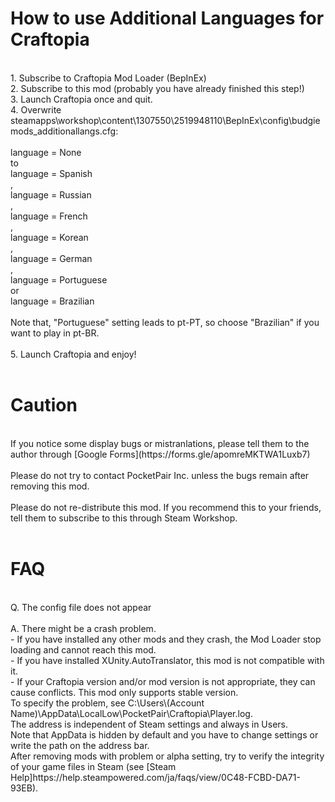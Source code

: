 # How to use Additional Languages for Craftopia
<br>
1. Subscribe to Craftopia Mod Loader (BepInEx)<br>
2. Subscribe to this mod (probably you have already finished this step!)<br>
3. Launch Craftopia once and quit.<br>
4. Overwrite steamapps\workshop\content\1307550\2519948110\BepInEx\config\budgiemods_additionallangs.cfg:<br>
<br>
    language = None<br>
to<br>
    language = Spanish<br>
,<br>
    language = Russian<br>
,<br>
    language = French<br>
,<br>
    language = Korean<br>
,<br>
    language = German<br>
,<br>
    language = Portuguese<br>
or<br>
    language = Brazilian<br>
<br>
Note that, "Portuguese" setting leads to pt-PT, so choose "Brazilian" if you want to play in pt-BR.<br>
<br>
5. Launch Craftopia and enjoy!<br>
<br>

# Caution
<br>
If you notice some display bugs or mistranlations, please tell them to the author through [Google Forms](https://forms.gle/apomreMKTWA1Luxb7)<br>
<br>
Please do not try to contact PocketPair Inc. unless the bugs remain after removing this mod.<br>
<br>
Please do not re-distribute this mod. If you recommend this to your friends, tell them to subscribe to this through Steam Workshop.<br>
<br>

# FAQ
<br>
Q. The config file does not appear<br>
<br>
A. There might be a crash problem.<br>
   - If you have installed any other mods and they crash, the Mod Loader stop loading and cannot reach this mod.<br>
   - If you have installed XUnity.AutoTranslator, this mod is not compatible with it.<br>
   - If your Craftopia version and/or mod version is not appropriate, they can cause conflicts. This mod only supports stable version.<br>
   To specify the problem, see C:\Users\(Account Name)\AppData\LocalLow\PocketPair\Craftopia\Player.log.<br>
   The address is independent of Steam settings and always in Users.<br>
   Note that AppData is hidden by default and you have to change settings or write the path on the address bar.<br>
   After removing mods with problem or alpha setting, try to verify the integrity of your game files in Steam (see [Steam Help]https://help.steampowered.com/ja/faqs/view/0C48-FCBD-DA71-93EB).<br>
